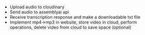 - Upload audio to cloudinary
- Send audio to assemblyai api
- Receive transcription response and make a downloadable txt file
- Implement mp4->mp3 in website, store video in cloud, perform operations, delete video from cloud to save space (optional)